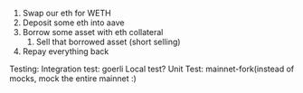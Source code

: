 1. Swap our eth for WETH
2. Deposit some eth into aave
3. Borrow some asset with eth collateral 
    1. Sell that borrowed asset (short selling)
4. Repay everything back 

Testing:
Integration test: goerli
Local test?
Unit Test: mainnet-fork(instead of mocks, mock the entire mainnet :)